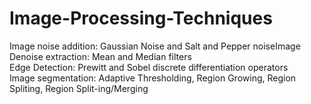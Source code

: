 # Image-Processing-Techniques
Image noise addition:  Gaussian Noise and Salt and Pepper noiseImage \
Denoise extraction:  Mean and Median filters\
Edge Detection:  Prewitt and Sobel discrete differentiation operators\
Image segmentation:  Adaptive Thresholding, Region Growing, Region Spliting, Region Split-ing/Merging
